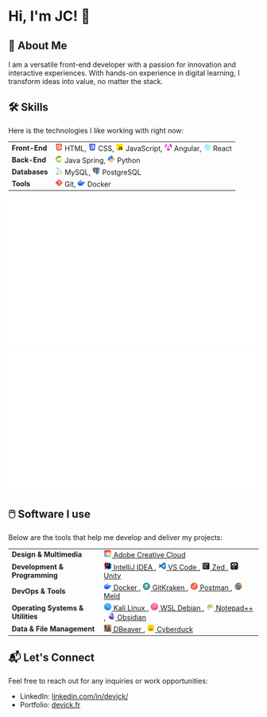 # Hi, I'm JC! 👋

## 🚀 About Me

I am a versatile front-end developer with a passion for innovation and interactive experiences. With hands-on experience in digital learning, I transform ideas into value, no matter the stack.

## 🛠️ Skills

Here is the technologies I like working with right now:

<table>
  <tr>
    <td><strong>Front-End</strong></td>
    <td>
      <img src="icons/html.png" alt="HTML" width="16" height="16"> HTML,  
      <img src="icons/css.png" alt="CSS" width="16" height="16"> CSS,  
      <img src="icons/javascript.png" alt="JavaScript" width="16" height="16"> JavaScript,  
      <img src="icons/angular.png" alt="Angular" width="16" height="16"> Angular,  
      <img src="icons/react.png" alt="React" width="16" height="16"> React
    </td>
  </tr>
  <tr>
    <td><strong>Back-End</strong></td>
    <td>
      <img src="icons/spring.png" alt="Java Spring" width="16" height="16"> Java Spring,  
      <img src="icons/python.png" alt="Python" width="16" height="16"> Python
    </td>
  </tr>
  <tr>
    <td><strong>Databases</strong></td>
    <td>
      <img src="icons/mysql.png" alt="MySQL" width="16" height="16"> MySQL,  
      <img src="icons/postgresql.png" alt="PostgreSQL" width="16" height="16"> PostgreSQL
    </td>
  </tr>
  <tr>
    <td><strong>Tools</strong></td>
    <td>
      <img src="icons/git.png" alt="Git" width="16" height="16"> Git,  
      <img src="icons/docker.png" alt="Docker" width="16" height="16"> Docker
    </td>
  </tr>
</table>

![](https://raw.githubusercontent.com/realjck/github-stats/master/generated/languages.svg#gh-dark-mode-only)
![](https://raw.githubusercontent.com/realjck/github-stats/master/generated/languages.svg#gh-light-mode-only)

## 🖱️ Software I use

Below are the tools that help me develop and deliver my projects:

<table>
  <tr>
    <td><strong>Design & Multimedia</strong></td>
    <td>
      <a href="https://www.adobe.com/creativecloud.html">
        <img src="icons/adobe.png" width="16"> Adobe Creative Cloud
      </a>
    </td>
  </tr>
  <tr>
    <td><strong>Development & Programming</strong></td>
    <td>
      <a href="https://www.jetbrains.com/idea/">
        <img src="icons/intellij.png" width="16"> IntelliJ IDEA
      </a>, 
      <a href="https://code.visualstudio.com/">
        <img src="icons/vscode.png" width="16"> VS Code
      </a>, 
      <a href="https://zed.dev/">
        <img src="icons/zed.png" width="16"> Zed
      </a>, 
      <a href="https://unity.com/">
        <img src="icons/unity.png" width="16"> Unity
      </a>
    </td>
  </tr>
  <tr>
    <td><strong>DevOps & Tools</strong></td>
    <td>
      <a href="https://www.docker.com/">
        <img src="icons/docker.png" width="16"> Docker
      </a>, 
      <a href="https://www.gitkraken.com/">
        <img src="icons/gitkraken.png" width="16"> GitKraken
      </a>, 
      <a href="https://www.postman.com/">
        <img src="icons/postman.png" width="16"> Postman
      </a>, 
      <a href="https://meldmerge.org/">
        <img src="icons/meld.png" width="16"> Meld
      </a>
    </td>
  </tr>
  <tr>
    <td><strong>Operating Systems & Utilities</strong></td>
    <td>
      <a href="https://www.kali.org/">
        <img src="icons/kali.png" width="16"> Kali Linux
      </a>, 
      <a href="https://www.debian.org/">
        <img src="icons/debian.png" width="16"> WSL Debian
      </a>, 
      <a href="https://notepad-plus-plus.org/">
        <img src="icons/notepad++.png" width="16"> Notepad++
      </a>, 
      <a href="https://obsidian.md/">
        <img src="icons/obsidian.png" width="16"> Obsidian
      </a>
    </td>
  </tr>
  <tr>
    <td><strong>Data & File Management</strong></td>
    <td>
      <a href="https://dbeaver.io/">
        <img src="icons/dbeaver.png" width="16"> DBeaver
      </a>, 
      <a href="https://cyberduck.io/">
        <img src="icons/cyberduck.png" width="16"> Cyberduck
      </a>
    </td>
  </tr>
</table>

## 📬 Let's Connect

Feel free to reach out for any inquiries or work opportunities:

- LinkedIn: [linkedin.com/in/devjck/](https://www.linkedin.com/in/devjck/)
- Portfolio: [devjck.fr](https://devjck.fr)
